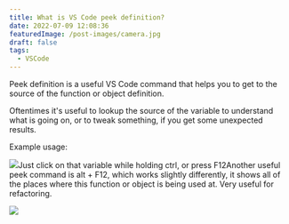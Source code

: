 ```yaml
---
title: What is VS Code peek definition?
date: 2022-07-09 12:08:36
featuredImage: /post-images/camera.jpg
draft: false
tags:
  - VSCode
---
```


Peek definition is a useful VS Code command that helps you to get to the source of the function or object definition.

Oftentimes it's useful to lookup the source of the variable to understand what is going on, or to tweak something, if you get some unexpected results.

Example usage:

![](http://localhost/wordpress/wp-content/uploads/2022/07/animation-2.gif)Just click on that variable while holding ctrl, or press F12Another useful peek command is alt + F12, which works slightly differently, it shows all of the places where this function or object is being used at. Very useful for refactoring.

![](http://localhost/wordpress/wp-content/uploads/2022/07/animation-3.gif)
